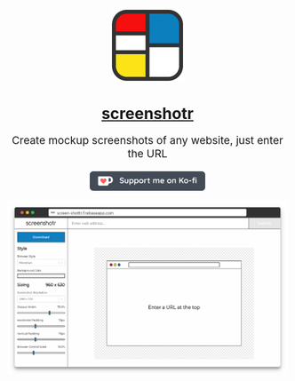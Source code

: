 <p align="center" style="color: #343a40">
  <a href="https://screen-shottr.firebaseapp.com/"><img src="./github/logo.png" alt="screenshotr logo" height="128"></a>
  <h1 align="center"><a href="https://screen-shottr.firebaseapp.com/">screenshotr</a></h1>
</p>
<p align="center" style="font-size: 1.2rem;">Create mockup screenshots of any website, just enter the URL</p>
<p align="center"><a href="https://ko-fi.com/D1D513LDD" target="_blank"><img src="./github/ko-fi.png" alt="Support me on Ko-fi" height="35"></a></p>

![](./github/example-1.png)

